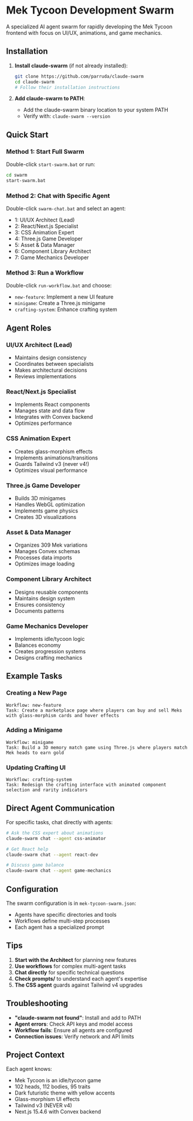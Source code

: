 # Mek Tycoon Development Swarm

A specialized AI agent swarm for rapidly developing the Mek Tycoon frontend with focus on UI/UX, animations, and game mechanics.

## Installation

1. **Install claude-swarm** (if not already installed):
   ```bash
   git clone https://github.com/parruda/claude-swarm
   cd claude-swarm
   # Follow their installation instructions
   ```

2. **Add claude-swarm to PATH**:
   - Add the claude-swarm binary location to your system PATH
   - Verify with: `claude-swarm --version`

## Quick Start

### Method 1: Start Full Swarm
Double-click `start-swarm.bat` or run:
```bash
cd swarm
start-swarm.bat
```

### Method 2: Chat with Specific Agent
Double-click `swarm-chat.bat` and select an agent:
- 1: UI/UX Architect (Lead)
- 2: React/Next.js Specialist
- 3: CSS Animation Expert
- 4: Three.js Game Developer
- 5: Asset & Data Manager
- 6: Component Library Architect
- 7: Game Mechanics Developer

### Method 3: Run a Workflow
Double-click `run-workflow.bat` and choose:
- `new-feature`: Implement a new UI feature
- `minigame`: Create a Three.js minigame
- `crafting-system`: Enhance crafting system

## Agent Roles

### UI/UX Architect (Lead)
- Maintains design consistency
- Coordinates between specialists
- Makes architectural decisions
- Reviews implementations

### React/Next.js Specialist
- Implements React components
- Manages state and data flow
- Integrates with Convex backend
- Optimizes performance

### CSS Animation Expert
- Creates glass-morphism effects
- Implements animations/transitions
- Guards Tailwind v3 (never v4!)
- Optimizes visual performance

### Three.js Game Developer
- Builds 3D minigames
- Handles WebGL optimization
- Implements game physics
- Creates 3D visualizations

### Asset & Data Manager
- Organizes 309 Mek variations
- Manages Convex schemas
- Processes data imports
- Optimizes image loading

### Component Library Architect
- Designs reusable components
- Maintains design system
- Ensures consistency
- Documents patterns

### Game Mechanics Developer
- Implements idle/tycoon logic
- Balances economy
- Creates progression systems
- Designs crafting mechanics

## Example Tasks

### Creating a New Page
```
Workflow: new-feature
Task: Create a marketplace page where players can buy and sell Meks with glass-morphism cards and hover effects
```

### Adding a Minigame
```
Workflow: minigame  
Task: Build a 3D memory match game using Three.js where players match Mek heads to earn gold
```

### Updating Crafting UI
```
Workflow: crafting-system
Task: Redesign the crafting interface with animated component selection and rarity indicators
```

## Direct Agent Communication

For specific tasks, chat directly with agents:

```bash
# Ask the CSS expert about animations
claude-swarm chat --agent css-animator

# Get React help
claude-swarm chat --agent react-dev

# Discuss game balance
claude-swarm chat --agent game-mechanics
```

## Configuration

The swarm configuration is in `mek-tycoon-swarm.json`:
- Agents have specific directories and tools
- Workflows define multi-step processes
- Each agent has a specialized prompt

## Tips

1. **Start with the Architect** for planning new features
2. **Use workflows** for complex multi-agent tasks
3. **Chat directly** for specific technical questions
4. **Check prompts/** to understand each agent's expertise
5. **The CSS agent** guards against Tailwind v4 upgrades

## Troubleshooting

- **"claude-swarm not found"**: Install and add to PATH
- **Agent errors**: Check API keys and model access
- **Workflow fails**: Ensure all agents are configured
- **Connection issues**: Verify network and API limits

## Project Context

Each agent knows:
- Mek Tycoon is an idle/tycoon game
- 102 heads, 112 bodies, 95 traits
- Dark futuristic theme with yellow accents
- Glass-morphism UI effects
- Tailwind v3 (NEVER v4)
- Next.js 15.4.6 with Convex backend
